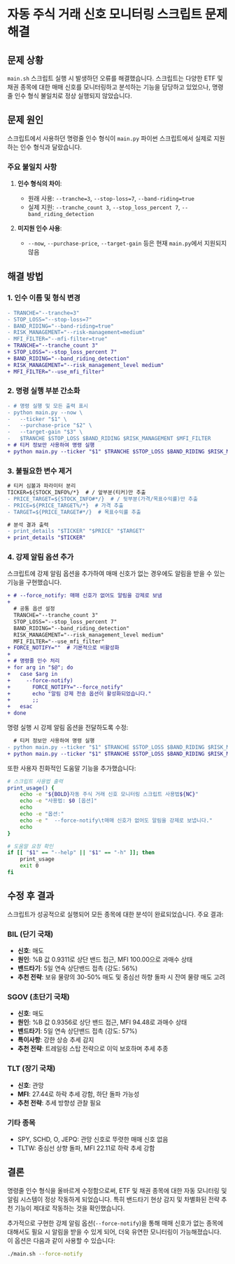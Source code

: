 # 자동 주식 거래 신호 모니터링 스크립트 문제 해결

## 문제 상황
`main.sh` 스크립트 실행 시 발생하던 오류를 해결했습니다. 스크립트는 다양한 ETF 및 채권 종목에 대한 매매 신호를 모니터링하고 분석하는 기능을 담당하고 있었으나, 명령줄 인수 형식 불일치로 정상 실행되지 않았습니다.

## 문제 원인
스크립트에서 사용하던 명령줄 인수 형식이 `main.py` 파이썬 스크립트에서 실제로 지원하는 인수 형식과 달랐습니다.

### 주요 불일치 사항
1. **인수 형식의 차이**:
   - 원래 사용: `--tranche=3`, `--stop-loss=7`, `--band-riding=true`
   - 실제 지원: `--tranche_count 3`, `--stop_loss_percent 7`, `--band_riding_detection`

2. **미지원 인수 사용**:
   - `--now`, `--purchase-price`, `--target-gain` 등은 현재 `main.py`에서 지원되지 않음

## 해결 방법

### 1. 인수 이름 및 형식 변경
```diff
- TRANCHE="--tranche=3"
- STOP_LOSS="--stop-loss=7"
- BAND_RIDING="--band-riding=true" 
- RISK_MANAGEMENT="--risk-management=medium"
- MFI_FILTER="--mfi-filter=true"
+ TRANCHE="--tranche_count 3"
+ STOP_LOSS="--stop_loss_percent 7"
+ BAND_RIDING="--band_riding_detection" 
+ RISK_MANAGEMENT="--risk_management_level medium"
+ MFI_FILTER="--use_mfi_filter"
```

### 2. 명령 실행 부분 간소화
```diff
- # 명령 실행 및 모든 출력 표시
- python main.py --now \
-   --ticker "$1" \
-   --purchase-price "$2" \
-   --target-gain "$3" \
-   $TRANCHE $STOP_LOSS $BAND_RIDING $RISK_MANAGEMENT $MFI_FILTER
+ # 티커 정보만 사용하여 명령 실행
+ python main.py --ticker "$1" $TRANCHE $STOP_LOSS $BAND_RIDING $RISK_MANAGEMENT $MFI_FILTER
```

### 3. 불필요한 변수 제거
```diff
# 티커 심볼과 파라미터 분리
TICKER=${STOCK_INFO%/*}  # / 앞부분(티커)만 추출
- PRICE_TARGET=${STOCK_INFO#*/}  # / 뒷부분(가격/목표수익률)만 추출
- PRICE=${PRICE_TARGET%/*}  # 가격 추출
- TARGET=${PRICE_TARGET#*/}  # 목표수익률 추출

# 분석 결과 출력
- print_details "$TICKER" "$PRICE" "$TARGET"
+ print_details "$TICKER"
```

### 4. 강제 알림 옵션 추가
스크립트에 강제 알림 옵션을 추가하여 매매 신호가 없는 경우에도 알림을 받을 수 있는 기능을 구현했습니다.

```diff
+ # --force_notify: 매매 신호가 없어도 알림을 강제로 보냄
+
  # 공통 옵션 설정
  TRANCHE="--tranche_count 3"
  STOP_LOSS="--stop_loss_percent 7"
  BAND_RIDING="--band_riding_detection" 
  RISK_MANAGEMENT="--risk_management_level medium"
  MFI_FILTER="--use_mfi_filter"
+ FORCE_NOTIFY=""  # 기본적으로 비활성화
+ 
+ # 명령줄 인수 처리
+ for arg in "$@"; do
+   case $arg in
+     --force-notify)
+       FORCE_NOTIFY="--force_notify"
+       echo "알림 강제 전송 옵션이 활성화되었습니다."
+       ;;
+   esac
+ done
```

명령 실행 시 강제 알림 옵션을 전달하도록 수정:

```diff
  # 티커 정보만 사용하여 명령 실행
- python main.py --ticker "$1" $TRANCHE $STOP_LOSS $BAND_RIDING $RISK_MANAGEMENT $MFI_FILTER
+ python main.py --ticker "$1" $TRANCHE $STOP_LOSS $BAND_RIDING $RISK_MANAGEMENT $MFI_FILTER $FORCE_NOTIFY
```

또한 사용자 친화적인 도움말 기능을 추가했습니다:

```bash
# 스크립트 사용법 출력
print_usage() {
    echo -e "${BOLD}자동 주식 거래 신호 모니터링 스크립트 사용법${NC}"
    echo -e "사용법: $0 [옵션]"
    echo
    echo -e "옵션:"
    echo -e "  --force-notify\t매매 신호가 없어도 알림을 강제로 보냅니다."
    echo
}

# 도움말 요청 확인
if [[ "$1" == "--help" || "$1" == "-h" ]]; then
    print_usage
    exit 0
fi
```

## 수정 후 결과

스크립트가 성공적으로 실행되어 모든 종목에 대한 분석이 완료되었습니다. 주요 결과:

### BIL (단기 국채)
- **신호**: 매도 
- **원인**: %B 값 0.9311로 상단 밴드 접근, MFI 100.00으로 과매수 상태
- **밴드타기**: 5일 연속 상단밴드 접촉 (강도: 56%)
- **추천 전략**: 보유 물량의 30-50% 매도 및 중심선 하향 돌파 시 잔여 물량 매도 고려

### SGOV (초단기 국채)
- **신호**: 매도 
- **원인**: %B 값 0.9356로 상단 밴드 접근, MFI 94.48로 과매수 상태
- **밴드타기**: 5일 연속 상단밴드 접촉 (강도: 57%)
- **특이사항**: 강한 상승 추세 감지
- **추천 전략**: 트레일링 스탑 전략으로 이익 보호하며 추세 추종

### TLT (장기 국채)
- **신호**: 관망
- **MFI**: 27.44로 하락 추세 강함, 하단 돌파 가능성
- **추천 전략**: 추세 방향성 관찰 필요

### 기타 종목
- SPY, SCHD, O, JEPQ: 관망 신호로 뚜렷한 매매 신호 없음
- TLTW: 중심선 상향 돌파, MFI 22.11로 하락 추세 강함

## 결론

명령줄 인수 형식을 올바르게 수정함으로써, ETF 및 채권 종목에 대한 자동 모니터링 및 알림 시스템이 정상 작동하게 되었습니다. 특히 밴드타기 현상 감지 및 차별화된 전략 추천 기능이 제대로 작동하는 것을 확인했습니다.

추가적으로 구현한 강제 알림 옵션(`--force-notify`)을 통해 매매 신호가 없는 종목에 대해서도 필요 시 알림을 받을 수 있게 되어, 더욱 유연한 모니터링이 가능해졌습니다. 이 옵션은 다음과 같이 사용할 수 있습니다:

```bash
./main.sh --force-notify
``` 